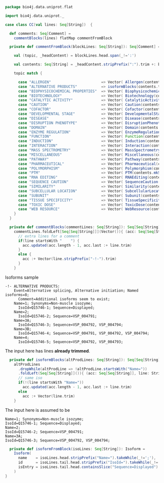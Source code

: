 
```scala
package bio4j.data.uniprot.flat

import bio4j.data.uniprot._

case class CC(val lines: Seq[String])  {

  def comments: Seq[Comment] =
    commentBlocks(lines) flatMap commentFromBlock

  private def commentFromBlock(blockLines: Seq[String]): Seq[Comment] = {

    val (topic, _headContent) = blockLines.head.span(_!=':')

    val contents: Seq[String] = _headContent.stripPrefix(":").trim +: blockLines.tail

    topic match {

      case "ALLERGEN"                       => Vector( Allergen(contents.mkString(" ")) )
      case "ALTERNATIVE PRODUCTS"           => isoformBlocks(contents.tail) map isoformFromBlock
      case "BIOPHYSICOCHEMICAL PROPERTIES"  => Vector( BiophysicochemicalProperties(contents.mkString(" ")) )
      case "BIOTECHNOLOGY"                  => Vector( Biotechnology(contents.mkString(" ")) )
      case "CATALYTIC ACTIVITY"             => Vector( CatalyticActivity(contents.mkString(" ")) )
      case "CAUTION"                        => Vector( Caution(contents.mkString(" ")) )
      case "COFACTOR"                       => Vector( Cofactor(contents.mkString(" ")) )
      case "DEVELOPMENTAL STAGE"            => Vector( DevelopmentalStage(contents.mkString(" ")) )
      case "DISEASE"                        => Vector( Disease(contents.mkString(" ")) )
      case "DISRUPTION PHENOTYPE"           => Vector( DisruptionPhenotype(contents.mkString(" ")) )
      case "DOMAIN"                         => Vector( Domain(contents.mkString(" ")) )
      case "ENZYME REGULATION"              => Vector( EnzymeRegulation(contents.mkString(" ")) )
      case "FUNCTION"                       => Vector( Function(contents.mkString(" ")) )
      case "INDUCTION"                      => Vector( Induction(contents.mkString(" ")) )
      case "INTERACTION"                    => Vector( Interaction(contents.mkString(" ")) )
      case "MASS SPECTROMETRY"              => Vector( MassSpectrometry(contents.mkString(" ")) )
      case "MISCELLANEOUS"                  => Vector( Miscellaneous(contents.mkString(" ")) )
      case "PATHWAY"                        => Vector( Pathway(contents.mkString(" ")) )
      case "PHARMACEUTICAL"                 => Vector( Pharmaceutical(contents.mkString(" ")) )
      case "POLYMORPHISM"                   => Vector( Polymorphism(contents.mkString(" ")) )
      case "PTM"                            => Vector( PTM(contents.mkString(" ")) )
      case "RNA EDITING"                    => Vector( RNAEditing(contents.mkString(" ")) )
      case "SEQUENCE CAUTION"               => Vector( SequenceCaution(contents.mkString(" ")) )
      case "SIMILARITY"                     => Vector( Similarity(contents.mkString(" ")) )
      case "SUBCELLULAR LOCATION"           => Vector( SubcellularLocation(contents.mkString(" ")) )
      case "SUBUNIT"                        => Vector( Subunit(contents.mkString(" ")) )
      case "TISSUE SPECIFICITY"             => Vector( TissueSpecificity(contents.mkString(" ")) )
      case "TOXIC DOSE"                     => Vector( ToxicDose(contents.mkString(" ")) )
      case "WEB RESOURCE"                   => Vector( WebResource(contents.mkString(" ")) )
    }
  }

  private def commentBlocks(commentLines: Seq[String]): Seq[Seq[String]] =
    commentLines.foldLeft[Seq[Seq[String]]](Vector()){ (acc: Seq[Seq[String]], line: String) =>
      // extra lines for a comment
      if(line startsWith "    ") {
        acc.updated(acc.length - 1, acc.last :+ line.trim)
      }
      else {
        acc :+ Vector(line.stripPrefix("-!-").trim)
      }
    }
```


Isoforms sample

```
-!- ALTERNATIVE PRODUCTS:
    Event=Alternative splicing, Alternative initiation; Named isoforms=8;
      Comment=Additional isoforms seem to exist;
    Name=1; Synonyms=Non-muscle isozyme;
      IsoId=Q15746-1; Sequence=Displayed;
    Name=2;
      IsoId=Q15746-2; Sequence=VSP_004791;
    Name=3A;
      IsoId=Q15746-3; Sequence=VSP_004792, VSP_004794;
    Name=3B;
      IsoId=Q15746-4; Sequence=VSP_004791, VSP_004792, VSP_004794;
    Name=4;
      IsoId=Q15746-5; Sequence=VSP_004792, VSP_004793;
```

The input here has lines **already trimmed**.


```scala
  private def isoformBlocks(altProdLines: Seq[String]): Seq[Seq[String]] =
    altProdLines
      .dropWhile(altProdLine => !altProdLine.startsWith("Name="))
      .foldLeft(Seq[Seq[String]]()){ (acc: Seq[Seq[String]], line: String) =>
      // same iso
      if(!(line startsWith "Name="))
        acc.updated(acc.length - 1, acc.last :+ line.trim)
      else
        acc :+ Vector(line.trim)
    }
```


The input here is assumed to be

```
Name=1; Synonyms=Non-muscle isozyme;
IsoId=Q15746-1; Sequence=Displayed;
Name=2;
IsoId=Q15746-2; Sequence=VSP_004791;
Name=3A;
IsoId=Q15746-3; Sequence=VSP_004792, VSP_004794;
```


```scala
  private def isoformFromBlock(isoLines: Seq[String]): Isoform =
    Isoform(
      name    = isoLines.head.stripPrefix("Name=").takeWhile(_!=';'),
      id      = isoLines.tail.head.stripPrefix("IsoId=").takeWhile(_!=';'),
      isEntry = isoLines.tail.head.containsSlice("Sequence=Displayed")
    )
}

```




[test/scala/lines.scala]: ../../../test/scala/lines.scala.md
[test/scala/testData.scala]: ../../../test/scala/testData.scala.md
[test/scala/FlatFileEntry.scala]: ../../../test/scala/FlatFileEntry.scala.md
[test/scala/EntryParsingSpeed.scala]: ../../../test/scala/EntryParsingSpeed.scala.md
[test/scala/FileReadSpeed.scala]: ../../../test/scala/FileReadSpeed.scala.md
[test/scala/SeqOps.scala]: ../../../test/scala/SeqOps.scala.md
[main/scala/entry.scala]: ../entry.scala.md
[main/scala/flat/SequenceData.scala]: SequenceData.scala.md
[main/scala/flat/KW.scala]: KW.scala.md
[main/scala/flat/ID.scala]: ID.scala.md
[main/scala/flat/RC.scala]: RC.scala.md
[main/scala/flat/DT.scala]: DT.scala.md
[main/scala/flat/Entry.scala]: Entry.scala.md
[main/scala/flat/GN.scala]: GN.scala.md
[main/scala/flat/parsers.scala]: parsers.scala.md
[main/scala/flat/RG.scala]: RG.scala.md
[main/scala/flat/DR.scala]: DR.scala.md
[main/scala/flat/OG.scala]: OG.scala.md
[main/scala/flat/RL.scala]: RL.scala.md
[main/scala/flat/SQ.scala]: SQ.scala.md
[main/scala/flat/PE.scala]: PE.scala.md
[main/scala/flat/OS.scala]: OS.scala.md
[main/scala/flat/CC.scala]: CC.scala.md
[main/scala/flat/OX.scala]: OX.scala.md
[main/scala/flat/OH.scala]: OH.scala.md
[main/scala/flat/RN.scala]: RN.scala.md
[main/scala/flat/DE.scala]: DE.scala.md
[main/scala/flat/RA.scala]: RA.scala.md
[main/scala/flat/RX.scala]: RX.scala.md
[main/scala/flat/FT.scala]: FT.scala.md
[main/scala/flat/AC.scala]: AC.scala.md
[main/scala/flat/RP.scala]: RP.scala.md
[main/scala/flat/lineTypes.scala]: lineTypes.scala.md
[main/scala/flat/RT.scala]: RT.scala.md
[main/scala/seqOps.scala]: ../seqOps.scala.md